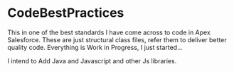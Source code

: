 # CodeBestPractices
This in one of the best standards I have come across to code in Apex Salesforce.
These are just structural class files, refer them to deliver better quality code.
Everything is Work in Progress, I just started...

I intend to Add Java and Javascript and other Js libraries.
